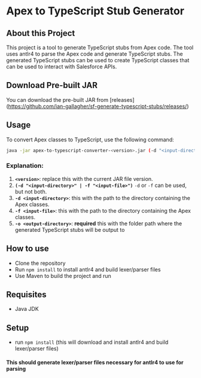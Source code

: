 # Apex to TypeScript Stub Generator
## About this Project
This project is a tool to generate TypeScript stubs from Apex code. The tool uses antlr4 to parse
the Apex code and generate TypeScript stubs. The generated TypeScript stubs can be used to create
TypeScript classes that can be used to interact with Salesforce APIs.

## Download Pre-built JAR
You can download the pre-built JAR from [releases] (https://github.com/ian-gallagher/sf-generate-typescript-stubs/releases/)

## Usage

To convert Apex classes to TypeScript, use the following command:

```bash
java -jar apex-to-typescript-converter-<version>.jar (-d "<input-directory>" | -f "<input-file>") -o "<output-directory>"
```

### Explanation:
1. **`<version>`**: replace this with the current JAR file version.
2. **`(-d "<input-directory>" | -f "<input-file>")`** `-d` or `-f` can be used, but not both.
3. **`-d <input-directory>`**: this with the path to the directory containing the Apex classes.
4. **`-f <input-file>`**: this with the path to the directory containing the Apex classes.
5. **`-o <output-directory>`**: **required** this with the folder path where the generated TypeScript
stubs will be output to

## How to use
- Clone the repository
- Run `npm install` to install antlr4 and build lexer/parser files
- Use Maven to build the project and run

## Requisites
- Java JDK

## Setup
- run `npm install` (this will download and install antlr4 and build lexer/parser files)

#### This should generate lexer/parser files necessary for antlr4 to use for parsing
